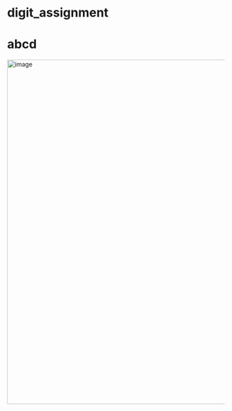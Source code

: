 ﻿# digit_assignment
# abcd

<img width="1077" height="798" alt="image" src="https://github.com/user-attachments/assets/fd99e3ea-b383-459f-9573-0981320f4450" />
